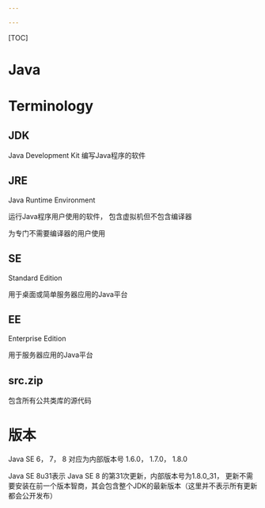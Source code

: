 ```yaml
---

---
```

[TOC]



# Java



# Terminology



## JDK

Java Development Kit
编写Java程序的软件



## JRE

Java Runtime Environment 

运行Java程序用户使用的软件， 包含虚拟机但不包含编译器

为专门不需要编译器的用户使用



## SE

Standard Edition 

用于桌面或简单服务器应用的Java平台



## EE

Enterprise Edition

用于服务器应用的Java平台



## src.zip

包含所有公共类库的源代码

# 版本

Java SE 6， 7， 8 对应为内部版本号 1.6.0， 1.7.0， 1.8.0

Java SE 8u31表示 Java SE 8 的第31次更新，内部版本号为1.8.0_31， 更新不需要安装在前一个版本智商，其会包含整个JDK的最新版本（这里并不表示所有更新都会公开发布）



